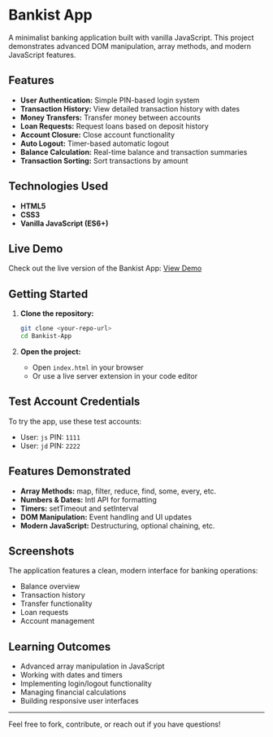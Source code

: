 # Bankist App

A minimalist banking application built with vanilla JavaScript. This project demonstrates advanced DOM manipulation, array methods, and modern JavaScript features.

## Features

- **User Authentication:** Simple PIN-based login system
- **Transaction History:** View detailed transaction history with dates
- **Money Transfers:** Transfer money between accounts
- **Loan Requests:** Request loans based on deposit history
- **Account Closure:** Close account functionality
- **Auto Logout:** Timer-based automatic logout
- **Balance Calculation:** Real-time balance and transaction summaries
- **Transaction Sorting:** Sort transactions by amount

## Technologies Used

- **HTML5**
- **CSS3**
- **Vanilla JavaScript (ES6+)**

## Live Demo

Check out the live version of the Bankist App: [View Demo](https://qs3h.github.io/Bankist-App)

## Getting Started

1. **Clone the repository:**
   ```bash
   git clone <your-repo-url>
   cd Bankist-App
   ```

2. **Open the project:**
   - Open `index.html` in your browser
   - Or use a live server extension in your code editor

## Test Account Credentials

To try the app, use these test accounts:
- User: `js` PIN: `1111`
- User: `jd` PIN: `2222`

## Features Demonstrated

- **Array Methods:** map, filter, reduce, find, some, every, etc.
- **Numbers & Dates:** Intl API for formatting
- **Timers:** setTimeout and setInterval
- **DOM Manipulation:** Event handling and UI updates
- **Modern JavaScript:** Destructuring, optional chaining, etc.

## Screenshots

The application features a clean, modern interface for banking operations:
- Balance overview
- Transaction history
- Transfer functionality
- Loan requests
- Account management

## Learning Outcomes

- Advanced array manipulation in JavaScript
- Working with dates and timers
- Implementing login/logout functionality
- Managing financial calculations
- Building responsive user interfaces

---

Feel free to fork, contribute, or reach out if you have questions!
